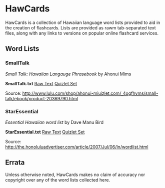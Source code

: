 # HawCards #

HawCards is a collection of Hawaiian language word lists provided to aid in the creation of flashcards. Lists are provided as rawm tab-separated text files, along with any links to versions on popular online flashcard services.

## Word Lists ##

### SmallTalk ###

*Small Talk: Hawaiian Langauge Phrasebook* by Ahonui Mims

**SmallTalk.txt**
[Raw Text](https://raw.githubusercontent.com/jonthysell/HawCards/master/lists/SmallTalk.txt)
[Quizlet Set](https://quizlet.com/282942067)

Source: http://www.lulu.com/shop/ahonui-miuizlet.com/_4ogfhvms/small-talk/ebook/product-20369790.html

### StarEssential ###

*Essential Hawaiian word list* by Dave Manu Bird

**StarEssential.txt** 
[Raw Text](https://raw.githubusercontent.com/jonthysell/HawCards/master/lists/StarEssential.txt)
[Quizlet Set](https://quizlet.com/172485514)

Source: http://the.honoluluadvertiser.com/article/2007/Jul/06/ln/wordlist.html

## Errata ##

Unless otherwise noted, HawCards makes no claim of accuracy nor copyright over any of the word lists collected here.

